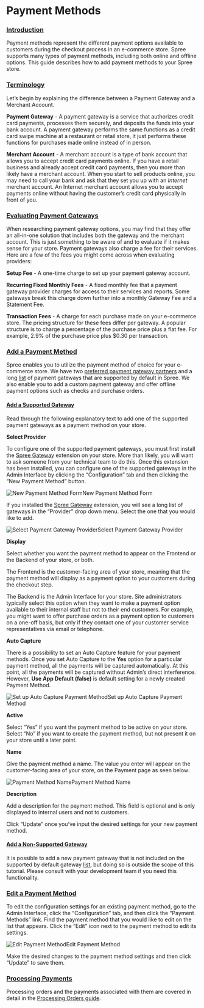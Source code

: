 # Payment Methods

### [Introduction](https://guides.spreecommerce.org/user/payments/payment_methods.html#introduction) <a id="introduction"></a>

Payment methods represent the different payment options available to customers during the checkout process in an e-commerce store. Spree supports many types of payment methods, including both online and offline options. This guide describes how to add payment methods to your Spree store.

### [Terminology](https://guides.spreecommerce.org/user/payments/payment_methods.html#terminology) <a id="terminology"></a>

Let’s begin by explaining the difference between a Payment Gateway and a Merchant Account.

**Payment Gateway** - A payment gateway is a service that authorizes credit card payments, processes them securely, and deposits the funds into your bank account. A payment gateway performs the same functions as a credit card swipe machine at a restaurant or retail store, it just performs these functions for purchases made online instead of in person.

**Merchant Account** - A merchant account is a type of bank account that allows you to accept credit card payments online. If you have a retail business and already accept credit card payments, then you more than likely have a merchant account. When you start to sell products online, you may need to call your bank and ask that they set you up with an _Internet_ merchant account. An Internet merchant account allows you to accept payments online without having the customer’s credit card physically in front of you.

### [Evaluating Payment Gateways](https://guides.spreecommerce.org/user/payments/payment_methods.html#evaluating-payment-gateways) <a id="evaluating-payment-gateways"></a>

When researching payment gateway options, you may find that they offer an all-in-one solution that includes both the gateway and the merchant account. This is just something to be aware of and to evaluate if it makes sense for your store. Payment gateways also charge a fee for their services. Here are a few of the fees you might come across when evaluating providers:

**Setup Fee** - A one-time charge to set up your payment gateway account.

**Recurring Fixed Monthly Fees** - A fixed monthly fee that a payment gateway provider charges for access to their services and reports. Some gateways break this charge down further into a monthly Gateway Fee and a Statement Fee.

**Transaction Fees** - A charge for each purchase made on your e-commerce store. The pricing structure for these fees differ per gateway. A popular structure is to charge a percentage of the purchase price plus a flat fee. For example, 2.9% of the purchase price plus $0.30 per transaction.

### [Add a Payment Method](https://guides.spreecommerce.org/user/payments/payment_methods.html#add-a-payment-method) <a id="add-a-payment-method"></a>

Spree enables you to utilize the payment method of choice for your e-commerce store. We have two [preferred payment gateway partners](http://spreecommerce.com/products/payment_processing) and a long [list](https://github.com/Shopify/active_merchant#supported-direct-payment-gateways) of payment gateways that are supported by default in Spree. We also enable you to add a custom payment gateway and offer offline payment options such as checks and purchase orders.

#### [Add a Supported Gateway](https://guides.spreecommerce.org/user/payments/payment_methods.html#add-a-supported-gateway) <a id="add-a-supported-gateway"></a>

Read through the following explanatory text to add one of the supported payment gateways as a payment method on your store.

**Select Provider**

To configure one of the supported payment gateways, you must first install the [Spree Gateway](https://github.com/spree/spree_gateway) extension on your store. More than likely, you will want to ask someone from your technical team to do this. Once this extension has been installed, you can configure one of the supported gateways in the Admin Interface by clicking the “Configuration” tab and then clicking the “New Payment Method” button.

![New Payment Method Form](https://guides.spreecommerce.org/static/7fc02dcb82390db2799f37ad9589f563/03ffe/new_payment_method.jpg)New Payment Method Form

If you installed the [Spree Gateway](https://github.com/spree/spree_gateway) extension, you will see a long list of gateways in the “Provider” drop down menu. Select the one that you would like to add.

![Select Payment Gateway Provider](https://guides.spreecommerce.org/static/045c4baf8159b90b914f4691ebd6635b/7bb69/add_payment_provider.jpg)Select Payment Gateway Provider

**Display**

Select whether you want the payment method to appear on the Frontend or the Backend of your store, or both.

The Frontend is the customer-facing area of your store, meaning that the payment method will display as a payment option to your customers during the checkout step.

The Backend is the Admin Interface for your store. Site administrators typically select this option when they want to make a payment option available to their internal staff but not to their end customers. For example, you might want to offer purchase orders as a payment option to customers on a one-off basis, but only if they contact one of your customer service representatives via email or telephone.

**Auto Capture**

There is a possibility to set an Auto Capture feature for your payment methods. Once you set Auto Capture to the **Yes** option for a particular payment method, all the payments will be captured automatically. At this point, all the payments will be captured without Admin’s direct interference. However, **Use App Default \(false\)** is default setting for a newly created Payment Method.

![Set up Auto Capture Payment Method](https://guides.spreecommerce.org/static/235e059f7070d5298ee9fc5102971aa7/481d1/auto_capture_payment_method.jpg)Set up Auto Capture Payment Method

**Active**

Select “Yes” if you want the payment method to be active on your store. Select “No” if you want to create the payment method, but not present it on your store until a later point.

**Name**

Give the payment method a name. The value you enter will appear on the customer-facing area of your store, on the Payment page as seen below:

![Payment Method Name](https://guides.spreecommerce.org/static/931cf67b74f7ebe34ed803e912c59e32/03ffe/payment_method_name.jpg)Payment Method Name

**Description**

Add a description for the payment method. This field is optional and is only displayed to internal users and not to customers.

Click “Update” once you’ve input the desired settings for your new payment method.

#### [Add a Non-Supported Gateway](https://guides.spreecommerce.org/user/payments/payment_methods.html#add-a-non-supported-gateway) <a id="add-a-non-supported-gateway"></a>

It is possible to add a new payment gateway that is not included on the supported by default gateway [list](https://github.com/Shopify/active_merchant#supported-direct-payment-gateways), but doing so is outside the scope of this tutorial. Please consult with your development team if you need this functionality.

### [Edit a Payment Method](https://guides.spreecommerce.org/user/payments/payment_methods.html#edit-a-payment-method) <a id="edit-a-payment-method"></a>

To edit the configuration settings for an existing payment method, go to the Admin Interface, click the “Configuration” tab, and then click the “Payment Methods” link. Find the payment method that you would like to edit on the list that appears. Click the “Edit” icon next to the payment method to edit its settings.

![Edit Payment Method](https://guides.spreecommerce.org/static/a92438d055a6896ddc458b7f020e8863/03ffe/edit_payment_method.jpg)Edit Payment Method

Make the desired changes to the payment method settings and then click “Update” to save them.

### [Processing Payments](https://guides.spreecommerce.org/user/payments/payment_methods.html#processing-payments) <a id="processing-payments"></a>

Processing orders and the payments associated with them are covered in detail in the [Processing Orders guide](https://guides.spreecommerce.org/user/orders/processing_orders.html).

